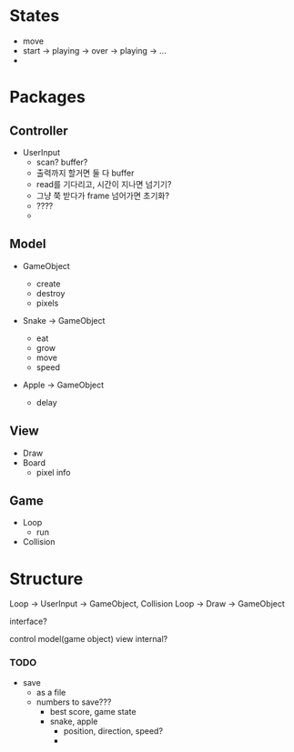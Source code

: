 # States
- move
- start -> playing -> over -> playing -> ...
- 

# Packages
## Controller
- UserInput
  - scan? buffer?
  - 출력까지 할거면 둘 다 buffer
  - read를 기다리고, 시간이 지나면 넘기기?
  - 그냥 쭉 받다가 frame 넘어가면 초기화?
  - ????
  - 

## Model
- GameObject
  - create
  - destroy
  - pixels
 
- Snake -> GameObject
  - eat
  - grow
  - move
  - speed
 
- Apple -> GameObject
  - delay

## View
- Draw
- Board
  - pixel info

## Game
- Loop
  - run
- Collision

# Structure
Loop -> UserInput -> GameObject, Collision
Loop -> Draw -> GameObject

interface?

control
model(game object)
view
internal?

### TODO
- save
  - as a file
  - numbers to save???
    - best score, game state
    - snake, apple
      - position, direction, speed?
      - 